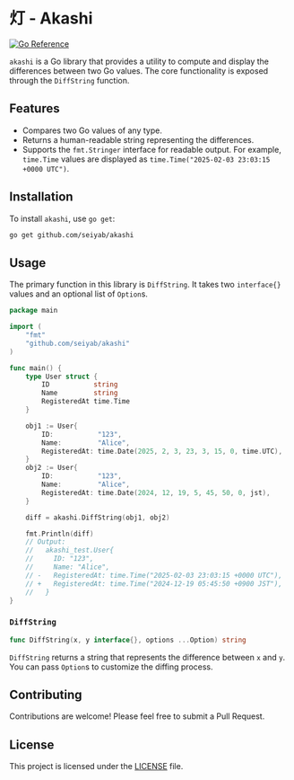 # 灯 - Akashi

[![Go Reference](https://pkg.go.dev/badge/github.com/seiyab/akashi.svg)](https://pkg.go.dev/github.com/seiyab/akashi)

`akashi` is a Go library that provides a utility to compute and display the differences between two Go values. The core functionality is exposed through the `DiffString` function.

## Features

-   Compares two Go values of any type.
-   Returns a human-readable string representing the differences.
-   Supports the `fmt.Stringer` interface for readable output. For example, `time.Time` values are displayed as `time.Time("2025-02-03 23:03:15 +0000 UTC")`.

## Installation

To install `akashi`, use `go get`:

```bash
go get github.com/seiyab/akashi
```

## Usage

The primary function in this library is `DiffString`. It takes two `interface{}` values and an optional list of `Option`s.

```go
package main

import (
	"fmt"
	"github.com/seiyab/akashi"
)

func main() {
	type User struct {
		ID           string
		Name         string
		RegisteredAt time.Time
	}

	obj1 := User{
		ID:           "123",
		Name:         "Alice",
		RegisteredAt: time.Date(2025, 2, 3, 23, 3, 15, 0, time.UTC),
	}
	obj2 := User{
		ID:           "123",
		Name:         "Alice",
		RegisteredAt: time.Date(2024, 12, 19, 5, 45, 50, 0, jst),
	}

	diff = akashi.DiffString(obj1, obj2)

	fmt.Println(diff)
	// Output:
	//   akashi_test.User{
	//     ID: "123",
	//     Name: "Alice",
	// -   RegisteredAt: time.Time("2025-02-03 23:03:15 +0000 UTC"),
	// +   RegisteredAt: time.Time("2024-12-19 05:45:50 +0900 JST"),
	//   }
}
```

### `DiffString`

```go
func DiffString(x, y interface{}, options ...Option) string
```

`DiffString` returns a string that represents the difference between `x` and `y`.
You can pass `Option`s to customize the diffing process.

## Contributing

Contributions are welcome! Please feel free to submit a Pull Request.

## License

This project is licensed under the [LICENSE](./LICENSE) file.
